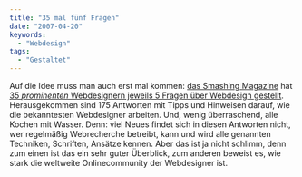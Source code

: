 ```yaml
---
title: "35 mal fünf Fragen"
date: "2007-04-20"
keywords:
  - "Webdesign"
tags:
  - "Gestaltet"
---
```


Auf die Idee muss man auch erst mal kommen: [das Smashing Magazine](http://www.smashingmagazine.com/) hat [35 _prominenten_ Webdesignern jeweils 5 Fragen über Webdesign gestellt](http://www.smashingmagazine.com/2007/04/20/35-designers-x-5-questions/). Herausgekommen sind 175 Antworten mit Tipps und Hinweisen darauf, wie die bekanntesten Webdesigner arbeiten. Und, wenig überraschend, alle Kochen mit Wasser. Denn: viel Neues findet sich in diesen Antworten nicht, wer regelmäßig Webrecherche betreibt, kann und wird alle genannten Techniken, Schriften, Ansätze kennen. Aber das ist ja nicht schlimm, denn zum einen ist das ein sehr guter Überblick, zum anderen beweist es, wie stark die weltweite Onlinecommunity der Webdesigner ist.

